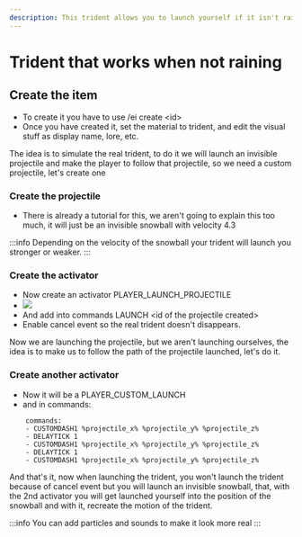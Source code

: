 ```yaml
---
description: This trident allows you to launch yourself if it isn't raining
---
```


# Trident that works when not raining

## Create the item

* To create it you have to use /ei create \<id>
* Once you have created it, set the material to trident, and edit the visual stuff as display name, lore, etc.

The idea is to simulate the real trident, to do it we will launch an invisible projectile and make the player to follow that projectile, so we need a custom projectile, let's create one

### Create the projectile

* There is already a tutorial for this, we aren't going to explain this too much, it will just be an invisible snowball with velocity 4.3

:::info
Depending on the velocity of the snowball your trident will launch you stronger or weaker.
:::

### Create the activator

* Now create an activator PLAYER\_LAUNCH\_PROJECTILE
* ![](<../../../.gitbook/assets/image (69).png>)
* And add into commands LAUNCH \<id of the projectile created>
* Enable cancel event so the real trident doesn't disappears.

Now we are launching the projectile, but we aren't launching ourselves, the idea is to make us to follow the path of the projectile launched, let's do it.

### Create another activator

* Now it will be a PLAYER\_CUSTOM\_LAUNCH
* and in commands:

```
    commands:
    - CUSTOMDASH1 %projectile_x% %projectile_y% %projectile_z%
    - DELAYTICK 1
    - CUSTOMDASH1 %projectile_x% %projectile_y% %projectile_z%
    - DELAYTICK 1
    - CUSTOMDASH1 %projectile_x% %projectile_y% %projectile_z%
```

And that's it, now when launching the trident, you won't launch the trident because of cancel event but you will launch an invisible snowball, that, with the 2nd activator you will get launched yourself into the position of the snowball and with it, recreate the motion of the trident.

:::info
You can add particles and sounds to make it look more real
:::

